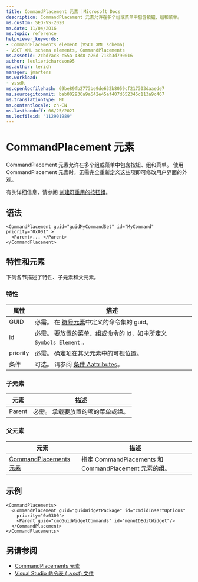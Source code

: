 ```yaml
---
title: CommandPlacement 元素 |Microsoft Docs
description: CommandPlacement 元素允许在多个组或菜单中包含按钮、组和菜单。
ms.custom: SEO-VS-2020
ms.date: 11/04/2016
ms.topic: reference
helpviewer_keywords:
- CommandPlacements element (VSCT XML schema)
- VSCT XML schema elements, CommandPlacements
ms.assetid: 2cbd7ac8-c55a-43d8-a26d-713b3d790016
author: leslierichardson95
ms.author: lerich
manager: jmartens
ms.workload:
- vssdk
ms.openlocfilehash: 69be89fb2773be9de632b8059cf217303daaede7
ms.sourcegitcommit: bab002936a9a642e45af407d652345c113a9c467
ms.translationtype: MT
ms.contentlocale: zh-CN
ms.lasthandoff: 06/25/2021
ms.locfileid: "112901989"
---
```

# <a name="commandplacement-element"></a>CommandPlacement 元素
CommandPlacement 元素允许在多个组或菜单中包含按钮、组和菜单。 使用 CommandPlacement 元素时，无需完全重新定义这些项即可修改用户界面的外观。

 有关详细信息，请参阅 [创建可重用的按钮组](../extensibility/creating-reusable-groups-of-buttons.md)。

## <a name="syntax"></a>语法

```
<CommandPlacement guid="guidMyCommandSet" id="MyCommand" priority="0x001" >
  <Parent>... </Parent>
</CommandPlacement>
```

## <a name="attributes-and-elements"></a>特性和元素
 下列各节描述了特性、子元素和父元素。

### <a name="attributes"></a>特性

|属性|描述|
|---------------|-----------------|
|GUID|必需。 在 [符号元素](../extensibility/symbols-element.md)中定义的命令集的 guid。|
|id|必需。 要放置的菜单、组或命令的 id，如中所定义 `Symbols Element` 。|
|priority|必需。 确定项在其父元素中的可视位置。|
|条件|可选。 请参阅 [条件 Aattributes](../extensibility/vsct-xml-schema-conditional-attributes.md)。|

### <a name="child-elements"></a>子元素

|元素|描述|
|-------------|-----------------|
|Parent|必需。 承载要放置的项的菜单或组。|

### <a name="parent-elements"></a>父元素

|元素|描述|
|-------------|-----------------|
|[CommandPlacements 元素](../extensibility/commandplacements-element.md)|指定 CommandPlacements 和 CommandPlacement 元素的组。|

## <a name="example"></a>示例

```
<CommandPlacements>
  <CommandPlacement guid="guidWidgetPackage" id="cmdidInsertOptions"
    priority="0x0300">
    <Parent guid="cmdGuidWidgetCommands" id="menuIDEditWidget"/>
  </CommandPlacement>
</CommandPlacements>
```

## <a name="see-also"></a>另请参阅
- [CommandPlacements 元素](../extensibility/commandplacements-element.md)
- [Visual Studio 命令表 ( .vsct) 文件](../extensibility/internals/visual-studio-command-table-dot-vsct-files.md)
